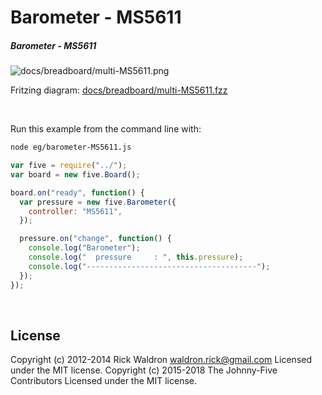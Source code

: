 <!--remove-start-->

# Barometer - MS5611

<!--remove-end-->






##### Barometer - MS5611



![docs/breadboard/multi-MS5611.png](breadboard/multi-MS5611.png)<br>

Fritzing diagram: [docs/breadboard/multi-MS5611.fzz](breadboard/multi-MS5611.fzz)

&nbsp;




Run this example from the command line with:
```bash
node eg/barometer-MS5611.js
```


```javascript
var five = require("../");
var board = new five.Board();

board.on("ready", function() {
  var pressure = new five.Barometer({
    controller: "MS5611",
  });

  pressure.on("change", function() {
    console.log("Barometer");
    console.log("  pressure     : ", this.pressure);
    console.log("--------------------------------------");
  });
});

```








&nbsp;

<!--remove-start-->

## License
Copyright (c) 2012-2014 Rick Waldron <waldron.rick@gmail.com>
Licensed under the MIT license.
Copyright (c) 2015-2018 The Johnny-Five Contributors
Licensed under the MIT license.

<!--remove-end-->
